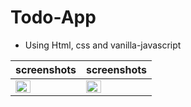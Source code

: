 # Todo-App
- Using Html, css and vanilla-javascript

| screenshots | screenshots |
| ------ | -----|
| <img src="https://user-images.githubusercontent.com/111240738/185806449-d2f0da57-1e1c-4565-8558-50c45ed2db5b.jpg" width="50%" /> | <img src="https://user-images.githubusercontent.com/111240738/185806450-c2964739-ddcc-4518-b7ee-8b11e4d9beaf.jpg" width="50%" />|
